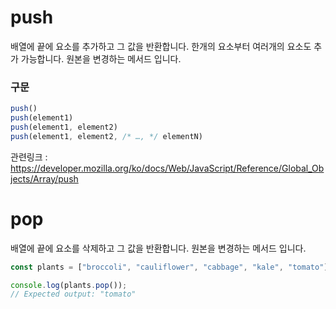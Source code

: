 # push
배열에 끝에 요소를 추가하고 그 값을 반환합니다. 한개의 요소부터 여러개의 요소도 추가 가능합니다. 원본을 변경하는 메서드 입니다.

### 구문
```js
push()
push(element1)
push(element1, element2)
push(element1, element2, /* …, */ elementN)

```
관련링크 : https://developer.mozilla.org/ko/docs/Web/JavaScript/Reference/Global_Objects/Array/push

# pop
배열에 끝에 요소를 삭제하고 그 값을 반환합니다. 
원본을 변경하는 메서드 입니다.

```js
const plants = ["broccoli", "cauliflower", "cabbage", "kale", "tomato"];

console.log(plants.pop());
// Expected output: "tomato"
```
